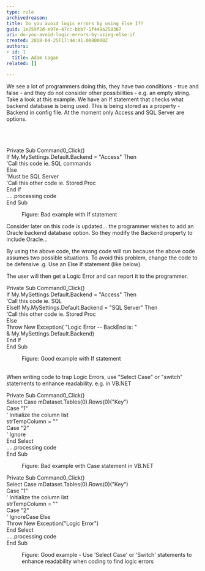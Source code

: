 ```yaml
---
type: rule
archivedreason: 
title: Do you avoid logic errors by using Else If?
guid: 1e259f2d-e97e-47cc-bbb7-1f449a258367
uri: do-you-avoid-logic-errors-by-using-else-if
created: 2018-04-25T17:44:41.0000000Z
authors:
- id: 1
  title: Adam Cogan
related: []

---
```



We see a lot of programmers doing this, they have two conditions - true and false - and they do not consider other possibilities - e.g. an empty string. Take a look at this example. We have an If statement that checks what backend database is being used. This is being stored as a property - Backend in config file. At the moment only Access and SQL Server are options.<br><br>
<br><excerpt class='endintro'></excerpt><br>
<p class="ssw15-rteElement-CodeArea">Private Sub Command0_Click()<br>If My.MySettings.Default.Backend = &quot;Access&quot; Then<br>'Call this code ie. SQL commands<br>Else<br>'Must be SQL Server<br>'Call this other code ie. Stored Proc<br>End If<br>.....processing code<br>End Sub <br></p><dd class="ssw15-rteElement-FigureBad"> Figure&#58; Bad example with If statement</dd><p>Consider later on this code is updated... the programmer wishes to add an Oracle backend database option. So they modify the Backend property to include Oracle...<br></p><p>By using the above code, the wrong code will run because the above code assumes two possible situations. To avoid this problem, change the code to be defensive .g. Use an Else If statement (like below).</p><p>The user will then get a Logic Error and can report it to the programmer.​<br></p><p class="ssw15-rteElement-CodeArea">Private Sub Command0_Click()<br>If My.MySettings.Default.Backend = &quot;Access&quot; Then<br>'Call this code ie. SQL<br>ElseIf My.MySettings.Default.Backend = &quot;SQL Server&quot; Then<br>'Call this other code ie. Stored Proc<br>Else<br>Throw New Exception( &quot;Logic Error -- BackEnd is&#58; &quot;<br>&amp; My.MySettings.Default.Backend)<br>End If<br>End Sub<br></p><dd class="ssw15-rteElement-FigureGood">Figure&#58; Good example with If statement</dd><p class="ssw15-rteElement-P"><br>When writing code to trap Logic Errors, use &quot;Select Case&quot; or &quot;switch&quot; statements to enhance readability. e.g. in VB.NET <br></p><p class="ssw15-rteElement-CodeArea">Private Sub Command0_Click()<br>Select Case mDataset.Tables(0).Rows(0)(&quot;Key&quot;)<br>Case &quot;1&quot;<br>' Initialize the column list<br>strTempColumn = &quot;&quot;<br>Case &quot;2&quot;<br>' Ignore<br>End Select<br>.....processing code<br>End Sub<br></p><dd class="ssw15-rteElement-FigureBad">Figure&#58; Bad example with Case statement in VB.NET <br></dd><p class="ssw15-rteElement-CodeArea">Private Sub Command0_Click()<br>Select Case mDataset.Tables(0).Rows(0)(&quot;Key&quot;)<br>Case &quot;1&quot;<br>' Initialize the column list<br>strTempColumn = &quot;&quot;<br>Case &quot;2&quot;<br>' IgnoreCase Else<br>Throw New Exception(&quot;Logic Error&quot;)<br>End Select<br>.....processing code<br>End Sub<br></p><dd class="ssw15-rteElement-FigureGood">Figure&#58; Good example - Use 'Select Case' or 'Switch' statements to enhance readability when coding to find logic errors <br></dd>


